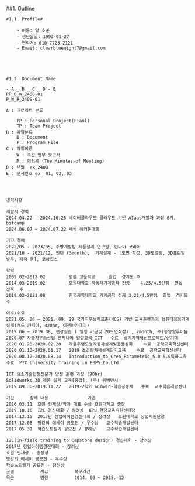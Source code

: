 ##1. Outline

    #1.1. Profile#

        - 이름: 양 호준
        - 생년월일: 1993-01-27
        - 연락처: 010-7723-2121
        - Email: clearbluenight7@gmail.com





    #1.2. Document Name

    - A _ B _ C _ D - E
    PP_D_W_2408-01
    P_W_R_2409-01

    A : 프로젝트 분류

        PP : Personal Project(Fianl)
        TP : Team Project
    B : 파일분류
    	D : Document
    	P : Program File
    C : 파일이름
    	W : 주간 업무 보고서
        M : 회의록 (The Minutes of Meeting)
    D : 년월  ex_2408
    E : 문서번호 ex_ 01, 02, 03




    경력사항

    개발자 경력
    2024.04.22 - 2024.10.25 네이버클라우드 클라우드 기반 AIaas개발자 과정 8기, bitcamp
    2024.06.07 ~ 2024.07.22 새싹 해커톤대회

    기타 경력
    2022/05 - 2023/05, 주방개발팀 제품설계 연구원, 린나이 코리아
    2021/10 - 2021/12, 인턴 (3month),  기계설계 - [도면 작성, 3D모델링, 3D프린팅 발주, 제작 등], 코아칩스

    학력
    2009.02~2012.02	        명문 고등학교		졸업	경기도	주
    2014.03~2019.02	        호원대학교 자동차기계공학 전공	4.25/4.5만점	편입	전북	주
    2019.03~2021.08	        한국공학대학교 기계공학 전공	3.21/4.5만점	졸업	경기도	주

    이수/수료
    2021.05. 20 ~ 2021. 09. 29 국가직무능력표준(NCS) 기반 교육훈련과정 컴퓨터응용기계설계(캐드,카티아, 420hr, 이젠아카데미)
    2019.06 ~ 2019.08, 현장실습 ( 밀링 가공및 2D도면작성) , 2month, 주)동양알루미늄 
    2020.07	자동차부품산업 엔지니어 양성교육_ICT	수료	경기지역혁신프로젝트/산기대
    2020.01.20~2020.02.28	자율주행모형자동차설계및응용심화	수료	공학교육혁신센터
    2020.01.13~2020.01.17	2019 초경량차체설계단기교육	수료	공학교육혁신센터
    2020.08.12~2020.08.14	Introduction_to_Creo_Parametric_5.0 5.0특화교육	수료	PTC University Training in E3PS Co.LTd

    ICT 요소기술현장전문가 양성 훈련 과정 (90hr)
    Solidworks 3D 제품 설계 교육[중급], (주) 위버맨시
    2019.09.30~2019.11.22	2019-2학기 winwin-학습공동체	수료	교수학습개발센터

    기간		상세 내용				기관
    2016.03.11	호원 인재상/학과 대표 수상	호원대학교 총장
    2019.10.16	I2C 경진대회 / 장려상	KPU 현장교육지원센터장
    2017.12.15	2017년 창업아이템경진대회 / 장려상	호원대학교 창업지원단장
    2017.12.08	명강의 에세이 공모전 / 우수상	교수학습개발센터
    2017.05.31	학습노트필기 공모전 / 장려상	교수학습개발센터

    I2C(in-field training to Capstone design) 경진대회 - 장려상
    2017년 창업아이템경진대회 - 장려상
    호원 인재상 - 총장상
    명강의 에세이 공모전 - 우수상
    학습노트필기 공모전 - 장려상 
    군별			계급			복무기간								
    육군			병장			2014. 03 ~ 2015. 12								

